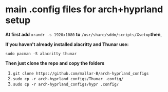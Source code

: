 # main .config files for arch+hyprland setup
**At first add** `xrandr -s 1920x1080` **to** `/usr/share/sddm/scripts/Xsetup`**then**,

**If you haven't already installed alacritty and Thunar use:**

  ```sudo pacman -S alacritty thunar```
  
**Then just clone the repo and copy the folders**
  1. ```git clone https://github.com/mallar-B/arch-hyprland_configs```
  2. ```sudo cp -r arch-hyprland_configs/Thunar .config/```
  3. ```sudo cp -r arch-hyprland_configs/hypr .config/```
